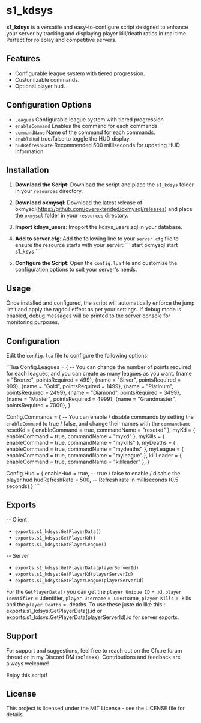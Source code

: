 
# s1_kdsys

**s1_kdsys** is a versatile and easy-to-configure script designed to enhance your server by tracking and displaying player kill/death ratios in real time. Perfect for roleplay and competitive servers.

## Features

- Configurable league system with tiered progression.
- Customizable commands.
- Optional player hud.

## Configuration Options

- `Leagues` Configurable league system with tiered progression
- `enableCommand` Enables the command for each commands.
- `commandName` Name of the command for each commands.
- `enableHud` true/false to toggle the HUD display.
- `hudRefreshRate` Recommended 500 milliseconds for updating HUD information.

## Installation

1. **Download the Script**: Download the script and place the `s1_kdsys` folder in your `resources` directory.

2. **Download oxmysql**: Download the latest release of oxmysql(https://github.com/overextended/oxmysql/releases) and place the `oxmysql` folder in your `resources` directory.

3. **Import kdsys_users**: Imoport the kdsys_users.sql in your database.

4. **Add to server.cfg**: Add the following line to your `server.cfg` file to ensure the resource starts with your server:
   \`\`\`
   start oxmysql
   start s1_ksys
   \`\`\`

5. **Configure the Script**: Open the `config.lua` file and customize the configuration options to suit your server's needs.

## Usage

Once installed and configured, the script will automatically enforce the jump limit and apply the ragdoll effect as per your settings. If debug mode is enabled, debug messages will be printed to the server console for monitoring purposes.

## Configuration

Edit the `config.lua` file to configure the following options:

\`\`\`lua
Config.Leagues = { -- You can change the number of points required for each leagues, and you can create as many leagues as you want.
    {name = "Bronze", pointsRequired = 499},
    {name = "Silver", pointsRequired = 999},
    {name = "Gold", pointsRequired = 1499},
    {name = "Platinum", pointsRequired = 2499},
    {name = "Diamond", pointsRequired = 3499},
    {name = "Master", pointsRequired = 4999},
    {name = "Grandmaster", pointsRequired = 7000},
}

Config.Commands = { -- You can enable / disable commands by setting the `enableCommand` to true / false, and change their names with the `commandName`
    resetKd = {
        enableCommand = true,
        commandName = "resetkd"
    },
    myKd = {
        enableCommand = true,
        commandName = "mykd"
    },
    myKills = {
        enableCommand = true,
        commandName = "mykills"
    },
    myDeaths = {
        enableCommand = true,
        commandName = "mydeaths"
    },
    myLeague = {
        enableCommand = true,
        commandName = "myleague"
    },
    killLeader = {
        enableCommand = true,
        commandName = "killleader"
    },
}

Config.Hud = {
    enableHud = true, -- true / false to enable / disable the player hud
    hudRefreshRate = 500, -- Refresh rate in milliseconds (0.5 seconds)
}
\`\`\`

## Exports

-- Client
- `exports.s1_kdsys:GetPlayerData()`
- `exports.s1_kdsys:GetPlayerKd()`
- `exports.s1_kdsys:GetPlayerLeague()`

-- Server
- `exports.s1_kdsys:GetPlayerData(playerServerId)`
- `exports.s1_kdsys:GetPlayerKd(playerServerId)`
- `exports.s1_kdsys:GetPlayerLeague(playerServerId)`

For the `GetPlayerData()` you can get the `player Unique ID` = .id, `player Identifier` = .identifier, `player Username` = .username, `player Kills` = .kills and the `player Deaths` = .deaths. To use these juste do like this : exports.s1_kdsys:GetPlayerData().id or exports.s1_kdsys:GetPlayerData(playerServerId).id for server exports.


## Support

For support and suggestions, feel free to reach out on the Cfx.re forum thread or in my Discord DM (so1eaxx). Contributions and feedback are always welcome!

Enjoy this script!

## License

This project is licensed under the MIT License - see the LICENSE file for details.
